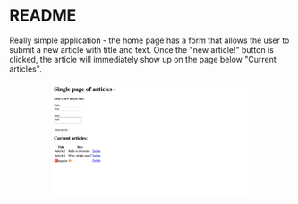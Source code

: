 # README

Really simple application - the home page has a form that allows the user to submit a new article with title and text. Once the "new article!" button is clicked, the article will immediately show up on the page below "Current articles".

<p align="center">
  <img src="./homepage.png" width="350"/>
</p>

